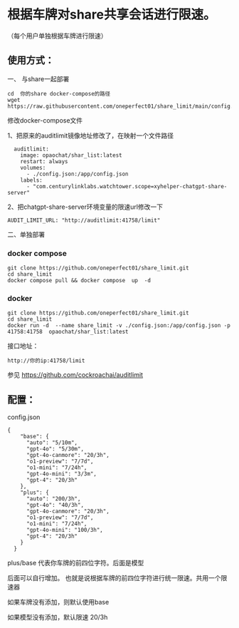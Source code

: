 # 根据车牌对share共享会话进行限速。
（每个用户单独根据车牌进行限速）


## 使用方式：
一、 与share一起部署
```
cd  你的share docker-compose的路径
wget https://raw.githubusercontent.com/oneperfect01/share_limit/main/config.json
```
修改docker-compose文件

1、把原来的auditlimit镜像地址修改了，在映射一个文件路径
```
  auditlimit:
    image: opaochat/shar_list:latest
    restart: always
    volumes:
      - ./config.json:/app/config.json
    labels:
      - "com.centurylinklabs.watchtower.scope=xyhelper-chatgpt-share-server"
```
2、把chatgpt-share-server环境变量的限速url修改一下
```
AUDIT_LIMIT_URL: "http://auditlimit:41758/limit"
```

二、单独部署
### docker compose
```
git clone https://github.com/oneperfect01/share_limit.git
cd share_limit
docker compose pull && docker compose  up  -d
```
###  docker
```
git clone https://github.com/oneperfect01/share_limit.git
cd share_limit
docker run -d  --name share_limit -v ./config.json:/app/config.json -p 41758:41758  opaochat/shar_list:latest
```


接口地址：
```
http://你的ip:41758/limit
```
参见
https://github.com/cockroachai/auditlimit

## 配置：
config.json
```
{
    "base": {
      "auto": "5/10m",
      "gpt-4o": "5/30m",
      "gpt-4o-canmore": "20/3h",
      "o1-preview": "7/7d",
      "o1-mini": "7/24h",
      "gpt-4o-mini": "3/3m",
      "gpt-4": "20/3h"
    },
    "plus": {
      "auto": "200/3h",
      "gpt-4o": "40/3h",
      "gpt-4o-canmore": "20/3h",
      "o1-preview": "7/7d",
      "o1-mini": "7/24h",
      "gpt-4o-mini": "100/3h",
      "gpt-4": "20/3h"
    }
  }
```
plus/base   代表你车牌的前四位字符。后面是模型



后面可以自行增加。
也就是说根据车牌的前四位字符进行统一限速。共用一个限速器

如果车牌没有添加，则默认使用base

如果模型没有添加，默认限速 20/3h

